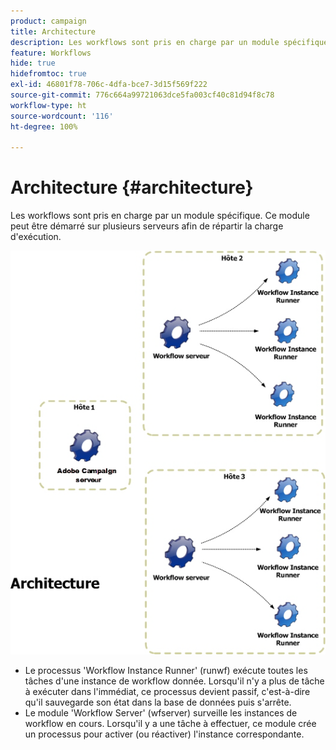 ```yaml
---
product: campaign
title: Architecture
description: Les workflows sont pris en charge par un module spécifique. Ce module peut être démarré sur plusieurs serveurs afin de répartir la charge d’exécution.
feature: Workflows
hide: true
hidefromtoc: true
exl-id: 46801f78-706c-4dfa-bce7-3d15f569f222
source-git-commit: 776c664a99721063dce5fa003cf40c81d94f8c78
workflow-type: ht
source-wordcount: '116'
ht-degree: 100%

---
```


# Architecture {#architecture}



Les workflows sont pris en charge par un module spécifique. Ce module peut être démarré sur plusieurs serveurs afin de répartir la charge d&#39;exécution.

![](assets/architecture.png)

* Le processus &#39;Workflow Instance Runner&#39; (runwf) exécute toutes les tâches d&#39;une instance de workflow donnée. Lorsqu&#39;il n&#39;y a plus de tâche à exécuter dans l&#39;immédiat, ce processus devient passif, c&#39;est-à-dire qu&#39;il sauvegarde son état dans la base de données puis s&#39;arrête.
* Le module &#39;Workflow Server&#39; (wfserver) surveille les instances de workflow en cours. Lorsqu&#39;il y a une tâche à effectuer, ce module crée un processus pour activer (ou réactiver) l&#39;instance correspondante.
